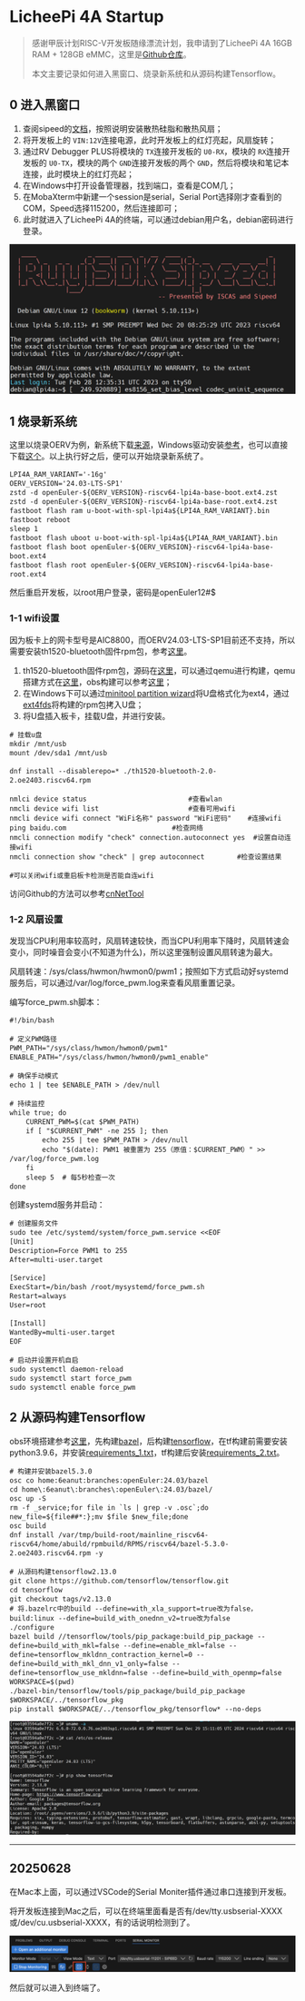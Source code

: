 # LicheePi 4A Startup

> 感谢甲辰计划RISC-V开发板随缘漂流计划，我申请到了LicheePi 4A 16GB RAM + 128GB eMMC，这里是[Github仓库](https://github.com/rv2036/riscv-board-wandering)。
>
> 本文主要记录如何进入黑窗口、烧录新系统和从源码构建Tensorflow。

## 0 进入黑窗口

1. 查阅sipeed的[文档](https://wiki.sipeed.com/hardware/zh/lichee/th1520/lpi4a/2_unbox.html)，按照说明安装散热硅脂和散热风扇；
2. 将开发板上的 `VIN:12V`连接电源，此时开发板上的红灯亮起，风扇旋转；
3. 通过RV Debugger PLUS将模块的 `TX`连接开发板的 `U0-RX`，模块的 `RX`连接开发板的 `U0-TX`，模块的两个 `GND`连接开发板的两个 `GND`，然后将模块和笔记本连接，此时模块上的红灯亮起；
4. 在Windows中打开设备管理器，找到端口，查看是COM几；
5. 在MobaXterm中新建一个session是serial，Serial Port选择刚才查看到的COM，Speed选择115200，然后连接即可；
6. 此时就进入了LicheePi 4A的终端，可以通过debian用户名，debian密码进行登录。

![1743336380892](image/00-startup/1743336380892.png)

## 1 烧录新系统

这里以烧录OERV为例，新系统下载[来源](https://images.oerv.ac.cn/board?uri=products/sipeed/licheepi_4a.json&name=LicheePi+4A)，Windows驱动安装[参考](https://wiki.sipeed.com/hardware/zh/lichee/th1520/lpi4a/4_burn_image.html#Windows-%E4%B8%8B%E9%A9%B1%E5%8A%A8%E5%AE%89%E8%A3%85%28%E7%A6%81%E7%94%A8%E9%A9%B1%E5%8A%A8%E7%AD%BE%E5%90%8D%29)，也可以直接下载[这个](https://github.com/6eanut/temp/releases/download/licheepi4a_oerv24.03-lts-sp1_th1520-bluetooth/licheepi4a_oerv24.03-lts-sp1.zip)。以上执行好之后，便可以开始烧录新系统了。

```shell
LPI4A_RAM_VARIANT='-16g'
OERV_VERSION='24.03-LTS-SP1'
zstd -d openEuler-${OERV_VERSION}-riscv64-lpi4a-base-boot.ext4.zst
zstd -d openEuler-${OERV_VERSION}-riscv64-lpi4a-base-root.ext4.zst
fastboot flash ram u-boot-with-spl-lpi4a${LPI4A_RAM_VARIANT}.bin
fastboot reboot
sleep 1
fastboot flash uboot u-boot-with-spl-lpi4a${LPI4A_RAM_VARIANT}.bin
fastboot flash boot openEuler-${OERV_VERSION}-riscv64-lpi4a-base-boot.ext4
fastboot flash root openEuler-${OERV_VERSION}-riscv64-lpi4a-base-root.ext4
```

然后重启开发板，以root用户登录，密码是openEuler12#$

### 1-1 wifi设置

因为板卡上的网卡型号是AIC8800，而OERV24.03-LTS-SP1目前还不支持，所以需要安装th1520-bluetooth固件rpm包，参考[这里](https://gitee.com/openeuler/RISC-V/issues/IBXGED)。

1. th1520-bluetooth固件rpm包，源码在[这里](https://build.tarsier-infra.isrc.ac.cn/package/show/home:6eanut:branches:Factory:Board:TH1520/th1520-bluetooth)，可以通过qemu进行构建，qemu搭建方式在[这里](https://6eanut.github.io/NOTEBOOK/25-Q1/03_qemu_oerv.html)，obs构建可以参考[这里](https://6eanut.github.io/NOTEBOOK/24-Q3/build-bazel-riscv.html)；
2. 在Windows下可以通过[minitool partition wizard](https://www.partitionwizard.jp/free-partition-manager.html)将U盘格式化为ext4，通过[ext4fds](https://github.com/bobranten/Ext4Fsd)将构建的rpm包拷入U盘；
3. 将U盘插入板卡，挂载U盘，并进行安装。

```shell
# 挂载u盘
mkdir /mnt/usb
mount /dev/sda1 /mnt/usb

dnf install --disablerepo=* ./th1520-bluetooth-2.0-2.oe2403.riscv64.rpm

nmlci device status 						#查看wlan
nmcli device wifi list 						#查看可用wifi
nmcli device wifi connect "WiFi名称" password "WiFi密码" 	#连接wifi
ping baidu.com							#检查网络
nmcli connection modify "check" connection.autoconnect yes	#设置自动连接wifi
nmcli connection show "check" | grep autoconnect		#检查设置结果

#可以关闭wifi或重启板卡检测是否能自连wifi
```

访问Github的方法可以参考[cnNetTool](https://github.com/sinspired/cnNetTool)

### 1-2 风扇设置

发现当CPU利用率较高时，风扇转速较快，而当CPU利用率下降时，风扇转速会变小，同时噪音会变小(不知道为什么)，所以这里强制设置风扇转速为最大。

风扇转速：/sys/class/hwmon/hwmon0/pwm1；按照如下方式启动好systemd服务后，可以通过/var/log/force_pwm.log来查看风扇重置记录。

编写force_pwm.sh脚本：

```shell
#!/bin/bash

# 定义PWM路径
PWM_PATH="/sys/class/hwmon/hwmon0/pwm1"
ENABLE_PATH="/sys/class/hwmon/hwmon0/pwm1_enable"

# 确保手动模式
echo 1 | tee $ENABLE_PATH > /dev/null

# 持续监控
while true; do
    CURRENT_PWM=$(cat $PWM_PATH)
    if [ "$CURRENT_PWM" -ne 255 ]; then
        echo 255 | tee $PWM_PATH > /dev/null
        echo "$(date): PWM1 被重置为 255（原值：$CURRENT_PWM）" >> /var/log/force_pwm.log
    fi
    sleep 5  # 每5秒检查一次
done
```

创建systemd服务并启动：

```shell
# 创建服务文件
sudo tee /etc/systemd/system/force_pwm.service <<EOF
[Unit]
Description=Force PWM1 to 255
After=multi-user.target

[Service]
ExecStart=/bin/bash /root/mysystemd/force_pwm.sh
Restart=always
User=root

[Install]
WantedBy=multi-user.target
EOF

# 启动并设置开机自启
sudo systemctl daemon-reload
sudo systemctl start force_pwm
sudo systemctl enable force_pwm
```

## 2 从源码构建Tensorflow

obs环境搭建参考[这里](https://6eanut.github.io/NOTEBOOK/24-Q3/build-bazel-riscv.html)，先构建[bazel](https://build.tarsier-infra.isrc.ac.cn/package/show/home:6eanut:branches:openEuler:24.03/bazel)，后构建[tensorflow](https://github.com/tensorflow/tensorflow.git)，在tf构建前需要安装python3.9.6，并安装[requirements_1.txt](oerv-tf/requirements_1.txt)，tf构建后安装[requirements_2.txt](oerv-tf/requirements_2.txt)。

```shell
# 构建并安装bazel5.3.0
osc co home:6eanut:branches:openEuler:24.03/bazel
cd home\:6eanut\:branches\:openEuler\:24.03/bazel/
osc up -S
rm -f _service;for file in `ls | grep -v .osc`;do new_file=${file##*:};mv $file $new_file;done
osc build
dnf install /var/tmp/build-root/mainline_riscv64-riscv64/home/abuild/rpmbuild/RPMS/riscv64/bazel-5.3.0-2.oe2403.riscv64.rpm -y

# 从源码构建tensorflow2.13.0
git clone https://github.com/tensorflow/tensorflow.git
cd tensorflow
git checkout tags/v2.13.0
# 将.bazelrc中的build --define=with_xla_support=true改为false，build:linux --define=build_with_onednn_v2=true改为false
./configure
bazel build //tensorflow/tools/pip_package:build_pip_package --define=build_with_mkl=false --define=enable_mkl=false --define=tensorflow_mkldnn_contraction_kernel=0 --define=build_with_mkl_dnn_v1_only=false --define=tensorflow_use_mkldnn=false --define=build_with_openmp=false
WORKSPACE=$(pwd)
./bazel-bin/tensorflow/tools/pip_package/build_pip_package $WORKSPACE/../tensorflow_pkg
pip install $WORKSPACE/../tensorflow_pkg/tensorflow* --no-deps
```

![1745028230318](image/00-startup/1745028230318.png)

---

## 20250628

在Mac本上面，可以通过VSCode的Serial Moniter插件通过串口连接到开发板。

将开发板连接到Mac之后，可以在终端里面看是否有/dev/tty.usbserial-XXXX或/dev/cu.usbserial-XXXX，有的话说明检测到了。

![1751096339408](image/00-startup/1751096339408.png)

然后就可以进入到终端了。
